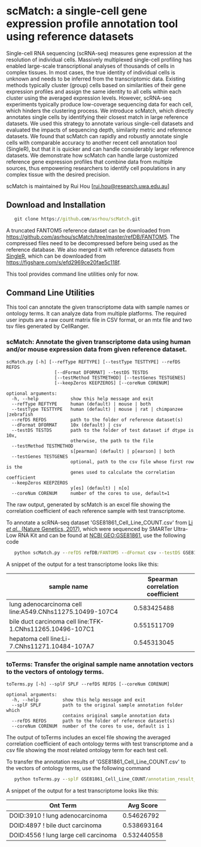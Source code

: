 # scMatch: a single-cell gene expression profile annotation tool using reference datasets

Single-cell RNA sequencing (scRNA-seq) measures gene expression at the resolution of individual cells. Massively multiplexed single-cell profiling has enabled large-scale transcriptional analyses of thousands of cells in complex tissues. In most cases, the true identity of individual cells is unknown and needs to be inferred from the transcriptomic data. Existing methods typically cluster (group) cells based on similarities of their gene expression profiles and assign the same identity to all cells within each cluster using the averaged expression levels. However, scRNA-seq experiments typically produce low-coverage sequencing data for each cell, which hinders the clustering process. We introduce scMatch, which directly annotates single cells by identifying their closest match in large reference datasets. We used this strategy to annotate various single-cell datasets and evaluated the impacts of sequencing depth, similarity metric and reference datasets. We found that scMatch can rapidly and robustly annotate single cells with comparable accuracy to another recent cell annotation tool (SingleR), but that it is quicker and can handle considerably larger reference datasets. We demonstrate how scMatch can handle large customized reference gene expression profiles that combine data from multiple sources, thus empowering researchers to identify cell populations in any complex tissue with the desired precision.

scMatch is maintained by Rui Hou [rui.hou@research.uwa.edu.au]

## Download and Installation
```bat
   git clone https://github.com/asrhou/scMatch.git
```
A truncated FANTOM5 reference dataset can be downloaded from https://github.com/asrhou/scMatch/tree/master/refDB/FANTOM5. The compressed files need to be decompressed before being used as the reference database. We also merged it with reference datasets from [SingleR](https://www.biorxiv.org/content/early/2018/03/22/284604), which can be downloaded from https://figshare.com/s/efd2969ce20fae5c118f.

This tool provides command line utilities only for now.

## Command Line Utilities

This tool can annotate the given transcriptome data with sample names or ontology terms. It can analyze data from multiple platforms. The required user inputs are a raw count matrix file in CSV format, or an mtx file and two tsv files generated by CellRanger.

### scMatch: Annotate the given transcriptome data using human and/or mouse expression data from given reference dataset.

```
scMatch.py [-h] [--refType REFTYPE] [--testType TESTTYPE] --refDS REFDS
                  [--dFormat DFORMAT] --testDS TESTDS
                  [--testMethod TESTMETHOD] [--testGenes TESTGENES]
                  [--keepZeros KEEPZEROS] [--coreNum CORENUM]

optional arguments:
  -h, --help            show this help message and exit
  --refType REFTYPE     human (default) | mouse | both
  --testType TESTTYPE   human (default) | mouse | rat | chimpanzee |zebrafish
  --refDS REFDS         path to the folder of reference dataset(s)
  --dFormat DFORMAT     10x (default) | csv
  --testDS TESTDS       path to the folder of test dataset if dtype is 10x,
                        otherwise, the path to the file
  --testMethod TESTMETHOD
                        s[pearman] (default) | p[earson] | both
  --testGenes TESTGENES
                        optional, path to the csv file whose first row is the
                        genes used to calculate the correlation coefficient
  --keepZeros KEEPZEROS
                        y[es] (default) | n[o]
  --coreNum CORENUM     number of the cores to use, default=1

```

The raw output, generated by scMatch is an excel file showing the correlation coefficient of each reference sample with test transcriptome. 

To annotate a scRNA-seq dataset 'GSE81861_Cell_Line_COUNT.csv' from [Li *et al.*, (Nature Genetics, 2017)](https://www.nature.com/articles/ng.3818), which were sequenced by SMARTer Ultra-Low RNA Kit and can be found at [NCBI GEO:GSE81861](https://www.ncbi.nlm.nih.gov/geo/query/acc.cgi?acc=GSE81861), use the following code
```bat
   python scMatch.py --refDS refDB/FANTOM5 --dFormat csv --testDS GSE81861_Cell_Line_COUNT.csv
```
A snippet of the output for a test transcriptome looks like this:

| sample name | Spearman correlation coefficient |
| --- | --- |
|lung adenocarcinoma cell line:A549.CNhs11275.10499-107C4 | 0.583425488 |
|bile duct carcinoma cell line:TFK-1.CNhs11265.10496-107C1 | 0.551511709 |
|hepatoma cell line:Li-7.CNhs11271.10484-107A7 | 0.545313045 |

### toTerms: Transfer the original sample name annotation vectors to the vectors of ontology terms.

```
toTerms.py [-h] --splF SPLF --refDS REFDS [--coreNum CORENUM]

optional arguments:
  -h, --help         show this help message and exit
  --splF SPLF        path to the original sample annotation folder which
                     contains original sample annotation data
  --refDS REFDS      path to the folder of reference dataset(s)
  --coreNum CORENUM  number of the cores to use, default is 1
```

The output of toTerms includes an excel file showing the averaged correlation coefficient of each ontology terms with test transcriptome and a csv file showing the most related ontology term for each test cell.

To transfer the annotation results of 'GSE81861_Cell_Line_COUNT.csv' to the vectors of ontology terms, use the following command
```bat
   python toTerms.py --splF GSE81861_Cell_Line_COUNT/annotation_result_keep_all_genes --refDS FANTOM5
```
A snippet of the output for a test transcriptome looks like this:

| Ont Term | Avg Score |
| --- | --- |
| DOID:3910 ! lung adenocarcinoma | 0.54626792 |
| DOID:4897 ! bile duct carcinoma | 0.538693164 |
| DOID:4556 ! lung large cell carcinoma | 0.532440558 |
